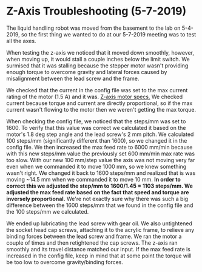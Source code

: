 # Z-Axis Troubleshooting (5-7-2019)

The liquid handling robot was moved from the basement to the lab on 5-4-2019, so the first thing we wanted to do at our 5-7-2019 meeting was to test all the axes.

When testing the z-axis we noticed that it moved down smoothly, however, when moving up, it would stall a couple inches below the limit switch. We surmised that it was stalling because the stepper motor wasn't providing enough torque to overcome gravity and lateral forces caused by misalignment between the lead screw and the frame.

We checked that the current in the config file was set to the max current rating of the motor (1.5 A) and it was. [Z-axis motor specs.](https://www.alibaba.com/product-detail/42SHD0217-250NJ-stepper-motor-lead-screw_1117354038.html) We checked current because torque and current are directly proportional, so if the max current wasn't flowing to the motor then we weren't getting the max torque.

When checking the config file, we noticed that the steps/mm was set to 1600. To verify that this value was correct we calculated it based on the motor's 1.8 deg step angle and the lead screw's 2 mm pitch. We calculated 100 steps/mm (significantly different than 1600), so we changed it in the config file. We then increased the max feed rate to 6000 mm/min because with this new steps/mm value the previously set 600 mm/min max rate was too slow. With our new 100 mm/step value the axis was not moving very far even when we commanded it to move 1000 mm, so we knew something wasn't right. We changed it back to 1600 steps/mm and realized that is was moving ~14.5 mm when we commanded it to move 10 mm. **In order to correct this we adjusted the step/mm to 1600/1.45 = 1103 steps/mm. We adjusted the max feed rate based on the fact that speed and torque are inversely proportional.** We're not exactly sure why there was such a big difference between the 1600 steps/mm that we found in the config file and the 100 steps/mm we calculated.

We ended up lubricating the lead screw with gear oil. We also untightened the socket head cap screws, attaching it to the acrylic frame, to relieve any binding forces between the lead screw and frame. We ran the motor a couple of times and then retightened the cap screws. The z-axis ran smoothly and its travel distance matched our input. If the max feed rate is increased in the config file, keep in mind that at some point the torque will be too low to overcome gravity/binding forces.
